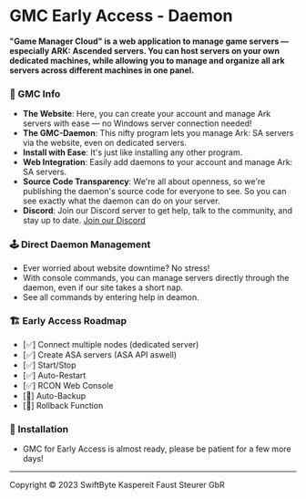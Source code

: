 # GMC Early Access - Daemon

**"Game Manager Cloud" is a web application to manage game servers — especially ARK: Ascended servers. You can host
servers on your own dedicated machines, while allowing you to manage and organize all ark servers across different
machines in one panel.**

### 👾 GMC Info

- **The Website**: Here, you can create your account and manage Ark servers with ease — no Windows server connection
  needed!
- **The GMC-Daemon**: This nifty program lets you manage Ark: SA servers via the website, even on dedicated servers.
- **Install with Ease**: It's just like installing any other program.
- **Web Integration**: Easily add daemons to your account and manage Ark: SA servers.
- **Source Code Transparency**: We're all about openness, so we're publishing the daemon's source code for everyone to
  see. So you can see exactly what the daemon can do on your server.
- **Discord**: Join our Discord server to get help, talk to the community, and stay up to
  date. [Join our Discord](https://discord.gg/vJBc3evNwP)

### 🕹️ Direct Daemon Management

- Ever worried about website downtime? No stress!
- With console commands, you can manage servers directly through the daemon, even if our site takes a short nap.
- See all commands by entering help in deamon.

### 🏗️ Early Access Roadmap

- [✅] Connect multiple nodes (dedicated server)
- [✅] Create ASA servers (ASA API aswell)
- [✅] Start/Stop
- [✅] Auto-Restart
- [✅] RCON Web Console
- [🚧] Auto-Backup
- [🚧] Rollback Function

### 📝 Installation

- GMC for Early Access is almost ready, please be patient for a few more days!

***
Copyright © 2023 SwiftByte Kaspereit Faust Steurer GbR